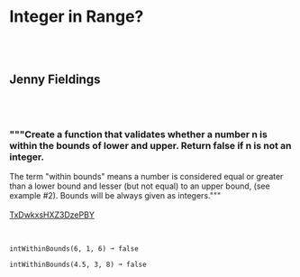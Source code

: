 # Integer in Range?
<br><br>
## Jenny Fieldings
<br><br>
### """Create a function that validates whether a number n is  within the bounds of lower and upper. Return false if n is not an integer.
The term "within bounds" means a number is considered equal or greater than a lower bound and lesser (but not equal) to an upper bound, (see example #2).
Bounds will be always given as integers."""
<br><br>
[TxDwkxsHXZ3DzePBY](https://edabit.com/challenge/TxDwkxsHXZ3DzePBY)
<br><br>
```intWithinBounds(3, 1, 9) ➞ true

intWithinBounds(6, 1, 6) ➞ false

intWithinBounds(4.5, 3, 8) ➞ false
```

<br><br>
